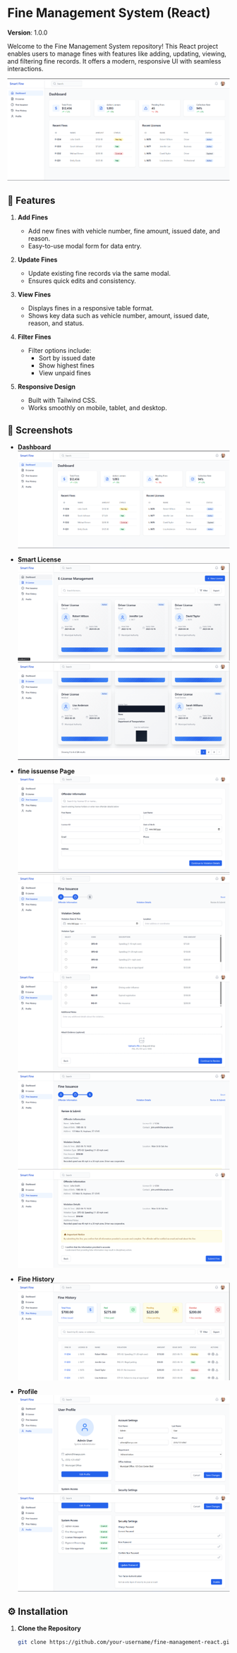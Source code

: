 # Fine Management System (React)
**Version**: 1.0.0

Welcome to the Fine Management System repository! This React project enables users to manage fines with features like adding, updating, viewing, and filtering fine records. It offers a modern, responsive UI with seamless interactions.

![Dashboard](/src/assets/dashboard.png)

## 🚀 Features

1. **Add Fines**
   - Add new fines with vehicle number, fine amount, issued date, and reason.
   - Easy-to-use modal form for data entry.

2. **Update Fines**
   - Update existing fine records via the same modal.
   - Ensures quick edits and consistency.

3. **View Fines**
   - Displays fines in a responsive table format.
   - Shows key data such as vehicle number, amount, issued date, reason, and status.

4. **Filter Fines**
   - Filter options include:
     - Sort by issued date
     - Show highest fines
     - View unpaid fines

5. **Responsive Design**
   - Built with Tailwind CSS.
   - Works smoothly on mobile, tablet, and desktop.

## 📸 Screenshots

- **Dashboard**  
  ![Dashboard](/src/assets/dashboard.png)

- **Smart License**  
  ![Smart License](/src/assets/elicense1.png)
  ![Smart License](/src/assets/elicense2.png)

- **fine issuense Page**  
  ![fine issuense Page](/src/assets/fineissuense.png)
  ![fine issuense Page](/src/assets/fineissuense2.png)
  ![fine issuense Page](/src/assets/fineissuense3.png)
  ![fine issuense Page](/src/assets/fineissuense4.png)
  ![fine issuense Page](/src/assets/fineissuense5.png)

- **Fine History**  
  ![Fine History](/src/assets/finehistory.png)

- **Profile**  
  ![Profile](/src/assets/profile.png)
  ![Profile](/src/assets/profile2.png)

## ⚙️ Installation

1. **Clone the Repository**

   ```bash
   git clone https://github.com/your-username/fine-management-react.git
